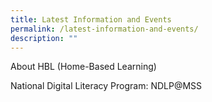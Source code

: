 ```yaml
---
title: Latest Information and Events
permalink: /latest-information-and-events/
description: ""
---
```

About HBL (Home-Based Learning)
 
 National Digital Literacy Program: NDLP@MSS